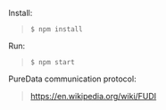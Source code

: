 

Install:
> `$ npm install`

Run:
> `$ npm start`


PureData communication protocol:
> https://en.wikipedia.org/wiki/FUDI